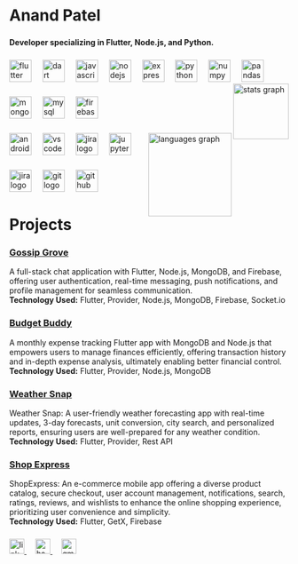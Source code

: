 <h1 align="left">Anand Patel</h1>

###

<h4 align="left">Developer specializing in Flutter, Node.js, and Python.</h4>

###

<div align="left">
  <img src="https://skillicons.dev/icons?i=flutter" height="40" alt="flutter logo"  />
  <img width="12" />
  <img src="https://skillicons.dev/icons?i=dart" height="40" alt="dart logo"  />
  <img width="12" />
  <img src="https://skillicons.dev/icons?i=js" height="40" alt="javascript logo"  />
  <img width="12" />
  <img src="https://skillicons.dev/icons?i=nodejs" height="40" alt="nodejs logo"  />
  <img width="12" />
  <img src="https://skillicons.dev/icons?i=express" height="40" alt="express logo"  />
  <img width="12" />
  <img src="https://skillicons.dev/icons?i=py" height="40" alt="python logo"  />
  <img width="12" />
  <img src="https://cdn.jsdelivr.net/gh/devicons/devicon/icons/numpy/numpy-original.svg" height="40" alt="numpy logo"  />
  <img width="12" />
  <img src="https://cdn.jsdelivr.net/gh/devicons/devicon/icons/pandas/pandas-original.svg" height="40" alt="pandas logo"  />
  <img src="https://github-readme-stats.vercel.app/api?username=Anandraj134&hide_title=true&hide_rank=true&show_icons=true&include_all_commits=true&count_private=true&disable_animations=false&theme=radical&locale=en&hide_border=true&order=1" height="100" alt="stats graph" align="right"/>
</div>

###

<div align="left">
  <img src="https://skillicons.dev/icons?i=mongodb" height="40" alt="mongodb logo"  />
  <img width="12" />
  <img src="https://skillicons.dev/icons?i=mysql" height="40" alt="mysql logo"  />
  <img width="12" />
  <img src="https://skillicons.dev/icons?i=firebase" height="40" alt="firebase logo"  />
</div>

###

<div align="left">
  <img src="https://skillicons.dev/icons?i=androidstudio" height="40" alt="androidstudio logo"  />
  <img width="12" />
  <img src="https://skillicons.dev/icons?i=vscode" height="40" alt="vscode logo"  />
  <img width="12" />
  <img src="https://cdn.jsdelivr.net/gh/devicons/devicon/icons/jira/jira-original.svg" height="40" alt="jira logo"  />
  <img width="12" />
  <img src="https://cdn.jsdelivr.net/gh/devicons/devicon/icons/jupyter/jupyter-original.svg" height="40" alt="jupyter logo"  />
  
  <img src="https://github-readme-stats.vercel.app/api/top-langs?username=Anandraj134&locale=en&hide_title=false&layout=compact&card_width=320&langs_count=6&theme=radical&hide_border=true&order=2" height="150" alt="languages graph"  align="right" />
</div>

###

<div align="left">
  <img src="https://cdn.jsdelivr.net/gh/devicons/devicon/icons/jira/jira-original.svg" height="40" alt="jira logo"  />
  <img width="12" />
  <img src="https://skillicons.dev/icons?i=git" height="40" alt="git logo"  />
  <img width="12" />
  <img src="https://skillicons.dev/icons?i=github" height="40" alt="github logo"  />
    
</div>

###

<h1 align="left">Projects</h1>

###
<a href="https://github.com/Anand-s-FlutterLab/Gossip-Grove-Frontend.git" target="_blank"><h3 align="left">Gossip Grove</h3></a>
A full-stack chat application with Flutter, Node.js, MongoDB, and Firebase, offering user authentication, real-time messaging, push notifications, and profile management for seamless communication.
<br>
<b>Technology Used:</b> Flutter, Provider, Node.js, MongoDB, Firebase, Socket.io

###
<a href="https://github.com/Anand-s-FlutterLab/BudgetBuddyFrontend"><h3 align="left">Budget Buddy</h3></a>
A monthly expense tracking Flutter app with MongoDB and Node.js that empowers users to manage finances efficiently, offering transaction history and in-depth expense analysis, ultimately enabling better financial control.
<br>
<b>Technology Used:</b> Flutter, Provider, Node.js, MongoDB

###

<a href="https://github.com/Anand-s-FlutterLab/Weather-Snap.git" target="_blank"><h3 align="left">Weather Snap</h3></a>
Weather Snap: A user-friendly weather forecasting app with real-time updates, 3-day forecasts, unit conversion, city search, and personalized reports, ensuring users are well-prepared for any weather condition.
<br>
<b>Technology Used:</b> Flutter, Provider, Rest API

###

<a href="https://github.com/Anand-s-FlutterLab/Shop-Express.git" target="_blank"><h3 align="left">Shop Express</h3></a>
ShopExpress: An e-commerce mobile app offering a diverse product catalog, secure checkout, user account management, notifications, search, ratings, reviews, and wishlists to enhance the online shopping experience, prioritizing user convenience and simplicity.
<br>
<b>Technology Used:</b> Flutter, GetX, Firebase


###

<div align="left">
  <a href="https://www.linkedin.com/in/anand-r-patel-/" target="_blank">
    <img src="https://img.shields.io/static/v1?message=LinkedIn&logo=linkedin&label=&color=0077B5&logoColor=white&labelColor=&style=plastic" height="27" alt="linkedin logo"  />
  </a>
  <img width="12" />
  <a href="https://www.hackerrank.com/profile/anandrajpatel134" target="_blank">
    <img src="https://img.shields.io/static/v1?message=HackerRank&logo=hackerrank&label=&color=068932&logoColor=white&labelColor=&style=plastic" height="27" alt="hackerrank logo"  />
  </a>
  <img width="12" />
  <a href="mailto:anandrajpatel134@gmail.com" target="_blank">
    <img src="https://img.shields.io/static/v1?message=Gmail&logo=gmail&label=&color=ea4335&logoColor=white&labelColor=&style=plastic" height="27" alt="gmail logo"  />
  </a>
</div>

###
